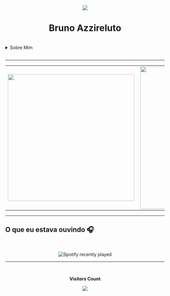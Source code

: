 <div align="center">
<img src="https://media0.giphy.com/media/ejyRYttU1toqHjNZOA/giphy.gif?cid=ecf05e47xzcqymp5fxqujbpqcputq2bqzmqns2k2vxg5h95c&rid=giphy.gif&ct=s" > 
<h1 >Bruno Azzireluto</h1>
</div>


<!-- <img width="900px"  height="450px" src="https://media1.giphy.com/media/CdhxVrdRN4YFi/giphy.gif?cid=790b7611db0983688a22bff6b6e58256d5a8c89c2c77f9bc&rid=giphy.gif&ct=g"> -->

<br>

<details>
  <summary>Sobre Mim </summary>
  <div align="center">
    <h1>
     Olá <img src="https://media3.giphy.com/media/KCXSTJhTuAM8g5Qzay/giphy.gif?cid=790b7611dec75bc43ffe45778aebbfb5270659b28f4f8109&rid=giphy.gif&ct=s" width="60px" height="60px">
    </h1>
    <p>
      Eu me chamo Bruno Alves, mas pode me chamar de Bruno Azzireluto ou somente Azzi. Tenho 23 anos e atuo na aréa de desenvolvimento de Web Apps desde 2021.
      Atualmente Trabalho como Desenvolvedor Fullstack Júnior na Maeda-st e Desenvolvedor Fullstack  Mobile com Foco em Flutter e Python na N2Bit.
    </p>
    <p>Futuramente, pretendo escrever no <a src="https://dev.to/brunoazzireluto">Dev.to</a> então não se esqueça de me seguir lá. Se você tiver alguma dúvida ou apenas quiser jogar algo, fique a vontade para me chamar.</p>
    <img width="200px" height="150px"   src="https://media0.giphy.com/media/Y2bjBp6K9ujzOKem68/giphy.gif?cid=ecf05e47rnt3hfn3lh3111e5di9ws7jeyalefhvh5xgh9a6p&rid=giphy.gif&ct=s">
  </div>


---

<h2 align="center"> Conhecimentos</h2>
  <br>
  <details>
    <summary>Linguages</summary>
    <br>
    <div style="display: inline_block">
      <a href="https://www.python.org" action="_blank" style="margin-right: 5px">
        <img src="https://cdn.jsdelivr.net/gh/devicons/devicon/icons/python/python-original-wordmark.svg"  width="75" height="75"/>  
      </a>
      <a href="https://developer.mozilla.org/pt-BR/docs/Web/HTML" action="_blank" style="margin-right: 5px">
        <img  alt="HTML"  width="75" height="75"  src="https://cdn.jsdelivr.net/gh/devicons/devicon/icons/html5/html5-original-wordmark.svg"/> 
      </a>
      <a href="https://developer.mozilla.org/pt-BR/docs/Web/CSS" action="_blank" style="margin-right: 5px">
        <img  alt="CSS"  width="75" height="75"  src="https://cdn.jsdelivr.net/gh/devicons/devicon/icons/css3/css3-original-wordmark.svg"/> 
      </a>
      <a href="https://www.javascript.com" action="_blank" style="margin-right: 5px">
        <img  alt="JS"  width="75" height="75"  src="https://cdn.jsdelivr.net/gh/devicons/devicon/icons/javascript/javascript-original.svg"/> 
      </a>
      <a href="https://docs.microsoft.com/pt-br/cpp/?view=msvc-170" action="_blank" style="margin-right: 5px">
        <img  alt="C++"  width="75" height="75" src="https://cdn.jsdelivr.net/gh/devicons/devicon/icons/cplusplus/cplusplus-original.svg"/> 
      </a>
    </div>
  </details>
  <br>
  <details>
    <summary>Frameworks</summary>
    <div style="display: inline_block">
      <a href="https://flask.palletsprojects.com/en/2.1.x/" action="_blank" style="margin-right: 5px">
        <img  alt="Flask"  width="75" height="75"  src="https://cdn.jsdelivr.net/gh/devicons/devicon/icons/flask/flask-original-wordmark.svg" /> 
      </a>
      <a href="https://www.sqlalchemy.org" action="_blank" style="margin-right: 5px">
        <img  alt="SQLAlchemy"  width="90" height="90"  src="https://cdn.jsdelivr.net/gh/devicons/devicon/icons/sqlalchemy/sqlalchemy-original-wordmark.svg" />
      </a>
      <a href="https://www.arduino.cc" action="_blank" style="margin-right: 5px">
        <img  alt="Arduino"  width="75" height="75"  src="https://cdn.jsdelivr.net/gh/devicons/devicon/icons/arduino/arduino-original-wordmark.svg" />
      </a>
    </div>
  </details>
  <br>
  <details>
    <summary>Ferramentas</summary>
    <div style="display: inline_block">
      <a href="https://www.oracle.com/br/cloud/" action="_blank" style="margin-right: 5px">
        <img src="https://cdn.jsdelivr.net/gh/devicons/devicon/icons/oracle/oracle-original.svg"  width="75" height="75"/>  
      </a>
      <a href="https://www.mysql.com" action="_blank" style="margin-right: 5px">
        <img  alt="MySQL"  width="75" height="75"  src="https://cdn.jsdelivr.net/gh/devicons/devicon/icons/mysql/mysql-original-wordmark.svg" /> 
      </a>
      <a href="https://git-scm.com" action="_blank" style="margin-right: 5px">
        <img  alt="GIT"  width="75" height="75"  src="https://cdn.jsdelivr.net/gh/devicons/devicon/icons/git/git-original-wordmark.svg"/> 
      </a>
    </div>
  </details>
  <br>
  <details>
  <summary>Editores e IDE's</summary>
  <br>
    <div style="display: inline_block">
      <a href="https://code.visualstudio.com" action="_blank" style="margin-right: 5px">
        <img  alt="VS code"  width="75" height="75"  src="https://cdn.jsdelivr.net/gh/devicons/devicon/icons/vscode/vscode-original-wordmark.svg"/> 
      </a>
      <a href="https://www.jetbrains.com/pt-br/pycharm/" action="_blank" style="margin-right: 5px">
        <img  alt="Pycharm"  width="75" height="75"  src="https://cdn.jsdelivr.net/gh/devicons/devicon/icons/pycharm/pycharm-original-wordmark.svg"/> 
      </a>
    </div>
  </details>
  <br>
  <details>
  <summary>Sistema Operacionais</summary>
  <br>
    <div style="display: inline_block">
      <a href="https://www.apple.com/br/macos/monterey/" action="_blank" style="margin-right: 5px">
        <img  alt="MacOS"  width="75" height="75"   src="https://cdn.jsdelivr.net/gh/devicons/devicon/icons/apple/apple-original.svg" />
      </a>
      <a href="https://ubuntu.com" action="_blank" style="margin-right: 5px">
        <img  alt="Ubuntu"  width="75" height="75"  src="https://cdn.jsdelivr.net/gh/devicons/devicon/icons/ubuntu/ubuntu-plain-wordmark.svg" />
      </a>
    </div>
  </details>

<h4 align="center"><img  width="200px" height="150px"   src="https://media4.giphy.com/media/dMLmQfCO7lCA2gX3tw/giphy.gif?cid=790b76119a32c7e1cde9ec2e4419478dd501ee0171e1bfbf&rid=giphy.gif&ct=s"></h4>

---
![](https://komarev.com/ghpvc/?username=Brunoazzireluto&color=brightgreen&style=flat-square)

<h2 align="center">Onde me Encontrar</h2>
<br>
  <div style="display: inline_block">
    <a href="https://www.linkedin.com/in/bruno-alves-de-oliveira-4014a8127/" action="_blank">
    <img align="left" alt="Azzi's Linkedin" style="margin-right: 10px;margin-bottom: 10px" src="https://img.shields.io/badge/-Linkedin-%230A66C2?style=for-the-badge&logo=linkedin&logoColor=white">
    </a>
    <a href="https://www.instagram.com/bruno.azzireluto/" action="_blank">
    <img align="left" alt="Azzi's Instagram" style="margin-right: 10px;margin-bottom: 10px" src="https://img.shields.io/badge/-Instagram-%23E4405F?style=for-the-badge&logo=instagram&logoColor=white">
    </a>
    <a href="https://twitter.com/Azzireluto" action="_blank">
    <img align="left" alt="Azzi's Twitter" style="margin-right: 10px;margin-bottom: 10px" src="https://img.shields.io/badge/-Twitter-%231DA1F2?style=for-the-badge&logo=twitter&logoColor=white">
    </a>
    <a href="https://open.spotify.com/user/12148535604" action="_blank">
    <img align="left" alt="Azzi's Spotify" style="margin-right: 10px;margin-bottom: 10px" src="https://img.shields.io/badge/-Spotify-%231DB954?style=for-the-badge&logo=spotify&logoColor=white">
    </a>
    <a href="https://t.me/Azzireluto" action="_blank">
    <img align="left" alt="Azzi's Telegram" style="margin-right: 10px;margin-bottom: 10px" src="https://img.shields.io/badge/-Telegram-%2326A5E4?style=for-the-badge&logo=telegram&logoColor=white">
    </a>
    <a href="https://discordapp.com/users/457705373722345473" action="_blank">
    <img align="left" alt="Azzi's Discord" style="margin:10px" src="https://img.shields.io/badge/-Discord-%235865F2?style=for-the-badge&logo=discord&logoColor=white">
    </a>
    <a href="https://stackoverflow.com/users/14852405/brunoazzireluto" action="_blank">
    <img align="left" alt="Azzi's StackOverflow" style="margin-right: 10px;margin-bottom: 10px" src="https://img.shields.io/badge/-Stack%20Overflow-%23F58025?style=for-the-badge&logo=stackoverflow&logoColor=white">
    </a>
    <a href="https://steamcommunity.com/id/brunoazzireluto/" action="_blank">
    <img align="left" alt="Azzi's Steam" style="margin-right: 10px;margin-bottom: 10px" src="https://img.shields.io/badge/-Steam-%23000000?style=for-the-badge&logo=steam&logoColor=white">
    </a>
    <a href="https://www.twitch.tv/brunoazzireluto" action="_blank">
    <img align="left" alt="Azzi's Twitch" style="margin-right: 10px;margin-bottom: 10px" src="https://img.shields.io/badge/-Twitch-%239146FF?style=for-the-badge&logo=twitch&logoColor=white">
    </a>
    <a href="https://dev.to/brunoazzireluto" action="_blank">
    <img align="left" alt="Azzi's Dev.to" style="margin-right: 10px;margin-bottom: 10px" src="https://img.shields.io/badge/-Dev.to-%230A0A0A?style=for-the-badge&logo=dev.to&logoColor=white">
    </a>
    <a href="https://www.reddit.com/user/brunoazzireluto" action="_blank">
    <img align="left" alt="Azzi's Reddit" style="margin-right: 10px;margin-bottom: 10px" src="https://img.shields.io/badge/-Reddit-%23FF4500?style=for-the-badge&logo=reddit&logoColor=white">
    </a>
  </div>
<br>
<br>
<br>
<br>
<h4 align="center"><img  width="200px" height="150px"   src="https://media2.giphy.com/media/ensd2k3UXTw2ErdEet/giphy.gif?cid=790b761121444319300dd43c704ff49ba36cfa5af890c69e&rid=giphy.gif&ct=s"></h4>

---

<h2 align="center">Lista de Estudo</h2>

<br>
  <details>
    <summary>Estudando Atualmente</summary>
    <div style="display: inline_block" align="center">
      <a href="https://flutter.dev" action="_blank" style="margin-right: 10px">
        <img  alt="Flutter"  width="75px" height="75px"  src="https://cdn.jsdelivr.net/gh/devicons/devicon/icons/flutter/flutter-original.svg" /> 
      </a>
      <a href="https://dart.dev" action="_blank" style="margin-right: 10px">
        <img  alt="Dart"  width="90px" height="90px" src="https://cdn.jsdelivr.net/gh/devicons/devicon/icons/dart/dart-original-wordmark.svg" />
      </a>
      <a href="https://fastapi.tiangolo.com" action="_blank" style="margin-right: 10px">
        <img  alt="FastAPI"  width="90px" height="90px"  src="https://cdn.jsdelivr.net/gh/devicons/devicon/icons/fastapi/fastapi-original-wordmark.svg" />
      </a>
    </div>
    <br>
    <h4 align="center"><img  width="200px" height="150px" src="https://media1.giphy.com/media/6KKKVerzrhjRrClNKt/giphy.gif?cid=790b761183f6b38142fd36a7661f63deaa45a693a5b6ce38&rid=giphy.gif&ct=s"></h4>
  </details>
  <br>
  <br>
  <details>
    <summary>Próximo Estudos</summary>
    <div style="display: inline_block" align="center">
      <a href="https://www.swift.org" action="_blank" style="margin:10px">
        <img alt="Swift" src="https://cdn.jsdelivr.net/gh/devicons/devicon/icons/swift/swift-original-wordmark.svg"  width="90px" height="90px"/>  
      </a>
      <a href="https://developer.android.com/kotlin" action="_blank" style="margin:10px">
        <img  alt="Kotlin"  width="90px" height="90px"  src="https://cdn.jsdelivr.net/gh/devicons/devicon/icons/kotlin/kotlin-original-wordmark.svg" /> 
      </a>
      <a href="https://www.docker.com" action="_blank" style="margin:10px">
        <img  alt="Docker"  width="90px" height="90px"  src="https://cdn.jsdelivr.net/gh/devicons/devicon/icons/docker/docker-original-wordmark.svg"/> 
      </a>
      <a href="https://dotnet.microsoft.com/en-us/" action="_blank" style="margin:10px">
        <img  alt="Docker"  width="90px" height="90px"  src="https://cdn.jsdelivr.net/gh/devicons/devicon/icons/dot-net/dot-net-original-wordmark.svg"/> 
      </a>
    </div>
    <br>
    <h4 align="center"><img  width="200px" height="150px" src="https://media4.giphy.com/media/QVyPr4CwtLTG7Kritt/giphy.gif?cid=ecf05e47cfghyq2a9l6vots5azp4s7ucz9gyqet8mkrxn8q5&rid=giphy.gif&ct=s"></h4>
  </details>
  <br>


---
<br>
  <h2 align="center">O que Faço no tempo livre</h2>
  <br>
  <details>
    <summary>Música</summary>
    <ul>
      <li>Alternativo</li>
      <li>Indie</li>
      <li>Jazz</li>
      <li>Swing</li>
      <li>Blues</li>
      <li>Clássica</li>
      <li>Eletro swing</li>
      <li>Folk Metal</li>
      <li>Power Metal</li>
    </ul>
  </details>
  <br>
  <details>
    <summary>Jogos</summary>
    <ul>
      <li>Fallout</li>
      <li>Skyrim</li>
      <li>Subnautica</li>
      <li>Borderlands</li>
      <li>No man's Sky</li>
      <li>Magic</li>
      <li>Board games</li>
      <li>RPG</li>
    </ul>
  </details>
  <br>
  <details>
    <summary>Livros</summary>
    <ul>
      <li>Senhor dos Anéis</li>
      <li>Eragon</li>
      <li>Duna</li>
      <li>Carbono Alterado</li>
      <li>Percy Jackson & os Olimpianos</li>
      <li>Jogos Vorazes</li>
    </ul>
  </details>
  <br>
  <details>
    <summary>Séries e Animes</summary>
    <ul>
      <li>One Piece</li>
      <li>Ore Monogatari</li>
      <li>Blue Exorcist</li>
      <li>SAO</li>
      <li>Doctor Who</li>
      <li>Dark</li>
      <li>Mr. Robot</li>
      <li>The Witcher</li>
    </ul>
  </details>
<br>
</details>
<br>

---


<table>
  <tr>
    <td><img width="400px" align="left" src="https://github-readme-stats.vercel.app/api/top-langs/?username=Brunoazzireluto&hide=html,cmake,css,c&layout=compact&theme=tokyonight" /></td>
    <td><img width="450px" align="left" src="https://github-readme-stats.vercel.app/api?username=Brunoazzireluto&theme=tokyonight"/></td>
  </tr>   
</table> 


---

<h2>O que eu estava ouvindo 🎧</h2>
<br>
<div align="center">

![Spotify recently played](https://spotify-recently-played-readme.vercel.app/api?user=12148535604&width=500)

</div> 

---

<div align="center">
  <br><p align="centre"><b>Visitors Count</b></p>  
  <p align="center"><img align="center" src="https://profile-counter.glitch.me/Brunoazzireluto/count.svg" /></p> 
<br></div>

